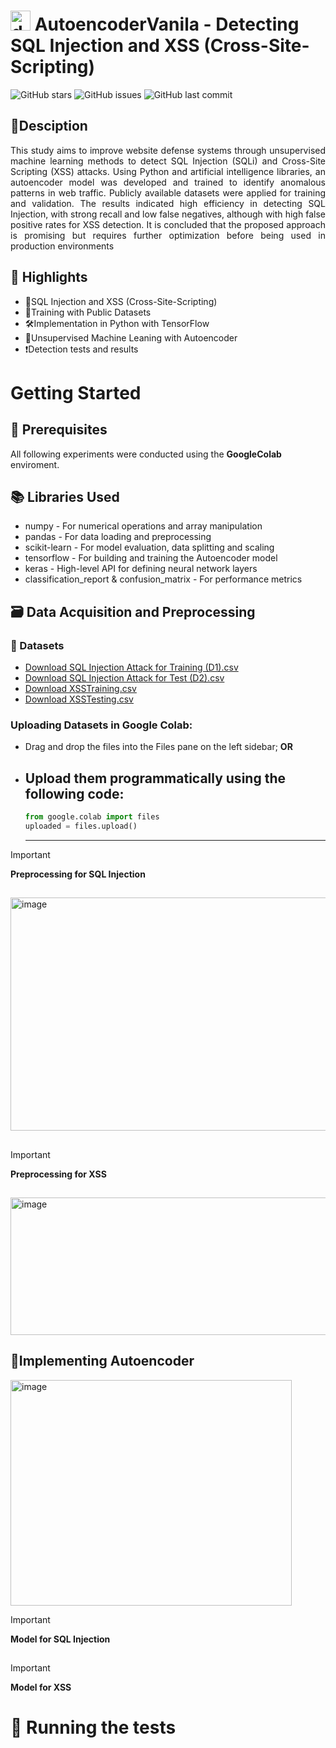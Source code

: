 # <img width="32" height="32" alt="deep-learning2" src="https://github.com/user-attachments/assets/5ff88a35-02ab-4b23-95a2-250b66bb75f0" /> AutoencoderVanila - Detecting SQL Injection and XSS (Cross-Site-Scripting)
![GitHub stars](https://img.shields.io/github/stars/mackcoder/ML-models-AutoencoderVanila-in-Python.-?style=for-the-badge)
![GitHub issues](https://img.shields.io/github/issues/mackcoder/ML-models-AutoencoderVanila-in-Python.-?style=for-the-badge)
![GitHub last commit](https://img.shields.io/github/last-commit/mackcoder/ML-models-AutoencoderVanila-in-Python.-?style=for-the-badge)

## 📝Desciption
<div align="justify">
  This study aims to improve website defense systems through unsupervised machine
learning methods to detect SQL Injection (SQLi) and Cross-Site Scripting (XSS) attacks.
Using Python and artificial intelligence libraries, an autoencoder model was developed and
trained to identify anomalous patterns in web traffic. Publicly available datasets were applied
for training and validation. The results indicated high efficiency in detecting SQL Injection,
with strong recall and low false negatives, although with high false positive rates for XSS
detection. It is concluded that the proposed approach is promising but requires further
optimization before being used in production environments
</div>

## 🌟 Highlights
  - 👾SQL Injection and XSS (Cross-Site-Scripting)
  - 📂Training with Public Datasets 
  - 🛠️Implementation in Python with TensorFlow
  - 🧠Unsupervised Machine Leaning with Autoencoder
  - ❗Detection tests and results

# Getting Started
## 🥣 Prerequisites
  All following experiments were conducted using the **GoogleColab** enviroment.
   
  ## 📚 Libraries Used
  - numpy - For numerical operations and array manipulation
  - pandas - For data loading and preprocessing
  - scikit-learn - For model evaluation, data splitting and scaling
  - tensorflow - For building and training the Autoencoder model
  - keras - High-level API for defining neural network layers
  - classification_report & confusion_matrix - For performance metrics
    
  ## 🗃️ Data Acquisition and Preprocessing
  ### 📑 Datasets
  - [Download SQL Injection Attack for Training (D1).csv](https://zenodo.org/records/6906893)
  - [Download SQL Injection Attack for Test (D2).csv](https://zenodo.org/records/6907252)
  - [Download XSSTraining.csv](https://github.com/fmereani/Cross-Site-Scripting-XSS/blob/master/XSSDataSets/XSSTesting.csv)
  - [Download XSSTesting.csv](https://github.com/fmereani/Cross-Site-Scripting-XSS/blob/master/XSSDataSets/XSSTraining.csv)
  ### Uploading Datasets in Google Colab:
  - Drag and drop the files into the Files pane on the left sidebar;
  **OR**
  - Upload them programmatically using the following code:
    ---
    ```python
    from google.colab import files
    uploaded = files.upload()
    ```
    ---
  
  > [!IMPORTANT]
  > **Preprocessing for SQL Injection**
  ##
  
  <img width="756" height="373" alt="image" src="https://github.com/user-attachments/assets/bcb3dfba-7874-4e30-a29a-a6c84d115dde" />
  
  ##
  > [!IMPORTANT]
  > **Preprocessing for XSS**
  ##
  
  <img width="736" height="220" alt="image" src="https://github.com/user-attachments/assets/801ef4ce-8f38-4491-872c-3e46d60b3991" />

  ##
  
  ## 🤖Implementing Autoencoder 
   <img width="450" height="361" alt="image" src="https://github.com/user-attachments/assets/c78d250d-0e9c-4aa0-ab4c-e79a2c1423b3" />
   
   > [!IMPORTANT]
  > **Model for SQL Injection**
  ##
  
  
  ##

   > [!IMPORTANT]
  > **Model for XSS**
  ##
  
  
  ##
  






# 🧪 Running the tests








